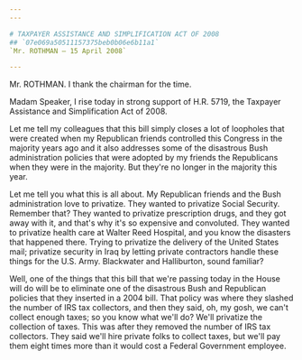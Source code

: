 ```yaml
---
---

# TAXPAYER ASSISTANCE AND SIMPLIFICATION ACT OF 2008
## `07e069a50511157375beb0b06e6b11a1`
`Mr. ROTHMAN — 15 April 2008`

---
```



Mr. ROTHMAN. I thank the chairman for the time.

Madam Speaker, I rise today in strong support of H.R. 5719, the 
Taxpayer Assistance and Simplification Act of 2008.

Let me tell my colleagues that this bill simply closes a lot of 
loopholes that were created when my Republican friends controlled this 
Congress in the majority years ago and it also addresses some of the 
disastrous Bush administration policies that were adopted by my friends 
the Republicans when they were in the majority. But they're no longer 
in the majority this year.

Let me tell you what this is all about. My Republican friends and the 
Bush administration love to privatize. They wanted to privatize Social 
Security. Remember that? They wanted to privatize prescription drugs, 
and they got away with it, and that's why it's so expensive and 
convoluted. They wanted to privatize health care at Walter Reed 
Hospital, and you know the disasters that happened there. Trying to 
privatize the delivery of the United States mail; privatize security in 
Iraq by letting private contractors handle these things for the U.S. 
Army. Blackwater and Halliburton, sound familiar?

Well, one of the things that this bill that we're passing today in 
the House will do will be to eliminate one of the disastrous Bush and 
Republican policies that they inserted in a 2004 bill. That policy was 
where they slashed the number of IRS tax collectors, and then they 
said, oh, my gosh, we can't collect enough taxes; so you know what 
we'll do? We'll privatize the collection of taxes. This was after they 
removed the number of IRS tax collectors. They said we'll hire private 
folks to collect taxes, but we'll pay them eight times more than it 
would cost a Federal Government employee.